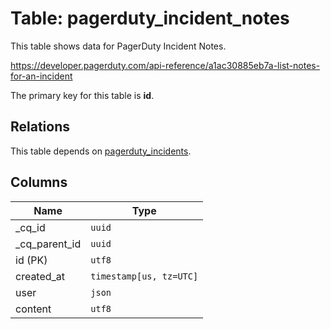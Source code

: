 # Table: pagerduty_incident_notes

This table shows data for PagerDuty Incident Notes.

https://developer.pagerduty.com/api-reference/a1ac30885eb7a-list-notes-for-an-incident

The primary key for this table is **id**.

## Relations

This table depends on [pagerduty_incidents](pagerduty_incidents.md).

## Columns

| Name          | Type          |
| ------------- | ------------- |
|_cq_id|`uuid`|
|_cq_parent_id|`uuid`|
|id (PK)|`utf8`|
|created_at|`timestamp[us, tz=UTC]`|
|user|`json`|
|content|`utf8`|
